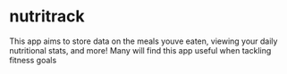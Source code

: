 # nutritrack
This app aims to store data on the meals youve eaten,  viewing your daily nutritional stats,  and more! Many will find this app useful when tackling fitness goals
